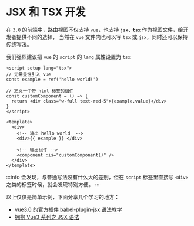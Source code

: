 # JSX 和 TSX 开发

在 `3.0` 的前端中，路由视图不仅支持 `vue`，也支持 **`jsx、tsx`** 作为视图文件，给开发者提供不同的选择，
当然在 `vue` 文件内也可以写 `tsx` 或 `jsx`，同时还可以保持传统写法。

我们强烈建议把 `vue` 的 `script` 的 `lang` 属性设置为 `tsx`

```vue
<script setup lang="tsx">
// 无需显性引入 vue
const example = ref('hello world!')  
  
// 定义一个带 html 标签的组件
const customComponent = () => {
  return <div class="w-full text-red-5">{example.value}</div> 
}
</script>

<template>
  <div>
    <!-- 输出 hello world  -->
    <div>{{ example }} </div>
    
    <!-- 输出组件 -->
    <component :is="customComponent()" />
  </div>
</template>
```

:::info
会发现，与普通写法没有什么大的差别，但在 `script` 标签里直接写 `<div>` 之类的标签时候，就会发现特别方便。
:::

以上仅仅是简单示例，下面分享几个学习的地方：
- [vue3.0 的官方插件 babel-plugin-jsx 语法教学](https://github.com/vuejs/babel-plugin-jsx#syntax)
- [拥抱 Vue3 系列之 JSX 语法](https://juejin.cn/post/6846687592138670094)